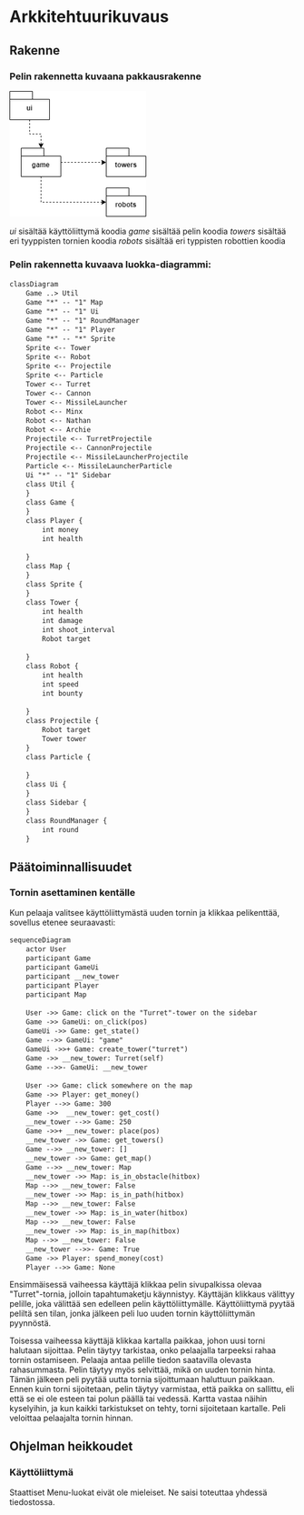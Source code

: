 # Arkkitehtuurikuvaus

## Rakenne

### Pelin rakennetta kuvaana pakkausrakenne

![Pakkauskaavio](./assets/pakkauskaavio.png)

_ui_ sisältää käyttöliittymä koodia
_game_ sisältää pelin koodia
_towers_ sisältää eri tyyppisten tornien koodia
_robots_ sisältää eri typpisten robottien koodia

### Pelin rakennetta kuvaava luokka-diagrammi:

```mermaid
classDiagram
    Game ..> Util
    Game "*" -- "1" Map
    Game "*" -- "1" Ui
    Game "*" -- "1" RoundManager
    Game "*" -- "1" Player
    Game "*" -- "*" Sprite
    Sprite <-- Tower
    Sprite <-- Robot
    Sprite <-- Projectile
    Sprite <-- Particle
    Tower <-- Turret
    Tower <-- Cannon
    Tower <-- MissileLauncher
    Robot <-- Minx
    Robot <-- Nathan
    Robot <-- Archie
    Projectile <-- TurretProjectile
    Projectile <-- CannonProjectile
    Projectile <-- MissileLauncherProjectile
    Particle <-- MissileLauncherParticle
    Ui "*" -- "1" Sidebar
    class Util {
    }
    class Game {
    }
    class Player {
        int money
        int health

    }
    class Map {
    }
    class Sprite {
    }
    class Tower {
        int health
        int damage
        int shoot_interval
        Robot target

    }
    class Robot {
        int health
        int speed
        int bounty

    }
    class Projectile {
        Robot target
        Tower tower
    }
    class Particle {

    }
    class Ui {
    }
    class Sidebar {
    }
    class RoundManager {
        int round
    }
```

## Päätoiminnallisuudet

### Tornin asettaminen kentälle

Kun pelaaja valitsee käyttöliittymästä uuden tornin ja klikkaa pelikenttää, sovellus etenee seuraavasti:

```mermaid
sequenceDiagram
    actor User
    participant Game
    participant GameUi
    participant __new_tower
    participant Player
    participant Map

    User ->> Game: click on the "Turret"-tower on the sidebar
    Game ->> GameUi: on_click(pos)
    GameUi ->> Game: get_state()
    Game -->> GameUi: "game"
    GameUi ->>+ Game: create_tower("turret")
    Game ->> __new_tower: Turret(self)
    Game -->>- GameUi: __new_tower

    User ->> Game: click somewhere on the map
    Game ->> Player: get_money()
    Player -->> Game: 300
    Game ->>  __new_tower: get_cost()
    __new_tower -->> Game: 250
    Game ->>+ __new_tower: place(pos)
    __new_tower ->> Game: get_towers()
    Game -->> __new_tower: []
    __new_tower ->> Game: get_map()
    Game -->> __new_tower: Map
    __new_tower ->> Map: is_in_obstacle(hitbox)
    Map -->> __new_tower: False
    __new_tower ->> Map: is_in_path(hitbox)
    Map -->> __new_tower: False
    __new_tower ->> Map: is_in_water(hitbox)
    Map -->> __new_tower: False
    __new_tower ->> Map: is_in_map(hitbox)
    Map -->> __new_tower: False
    __new_tower -->>- Game: True
    Game ->> Player: spend_money(cost)
    Player -->> Game: None

```

Ensimmäisessä vaiheessa käyttäjä klikkaa pelin sivupalkissa olevaa "Turret"-tornia, jolloin tapahtumaketju käynnistyy. Käyttäjän klikkaus välittyy pelille, joka välittää sen edelleen pelin käyttöliittymälle. Käyttöliittymä pyytää peliltä sen tilan, jonka jälkeen peli luo uuden tornin käyttöliittymän pyynnöstä.

Toisessa vaiheessa käyttäjä klikkaa kartalla paikkaa, johon uusi torni halutaan sijoittaa. Pelin täytyy tarkistaa, onko pelaajalla tarpeeksi rahaa tornin ostamiseen. Pelaaja antaa pelille tiedon saatavilla olevasta rahasummasta. Pelin täytyy myös selvittää, mikä on uuden tornin hinta. Tämän jälkeen peli pyytää uutta tornia sijoittumaan haluttuun paikkaan. Ennen kuin torni sijoitetaan, pelin täytyy varmistaa, että paikka on sallittu, eli että se ei ole esteen tai polun päällä tai vedessä. Kartta vastaa näihin kyselyihin, ja kun kaikki tarkistukset on tehty, torni sijoitetaan kartalle. Peli veloittaa pelaajalta tornin hinnan.

## Ohjelman heikkoudet

### Käyttöliittymä

Staattiset Menu-luokat eivät ole mieleiset. Ne saisi toteuttaa yhdessä tiedostossa.
